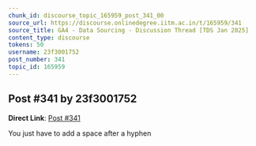 ```yaml
---
chunk_id: discourse_topic_165959_post_341_00
source_url: https://discourse.onlinedegree.iitm.ac.in/t/165959/341
source_title: GA4 - Data Sourcing - Discussion Thread [TDS Jan 2025]
content_type: discourse
tokens: 50
username: 23f3001752
post_number: 341
topic_id: 165959
---
```


## Post #341 by 23f3001752

**Direct Link**: [Post #341](https://discourse.onlinedegree.iitm.ac.in/t/165959/341)

You just have to add a space after a hyphen
